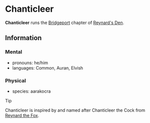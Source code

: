 # Chanticleer

**Chanticleer** runs the [Bridgeport](../../../societies/esterfell-accord/) chapter of [Reynard's Den](../reynards-den.md).

## Information

### Mental

- pronouns: he/him
- languages: Common, Auran, Elvish

### Physical

- species: aarakocra

> [!TIP]
> Chanticleer is inspired by and named after Chanticleer the Cock from [Reynard the Fox](https://en.wikipedia.org/wiki/Reynard_the_Fox).
